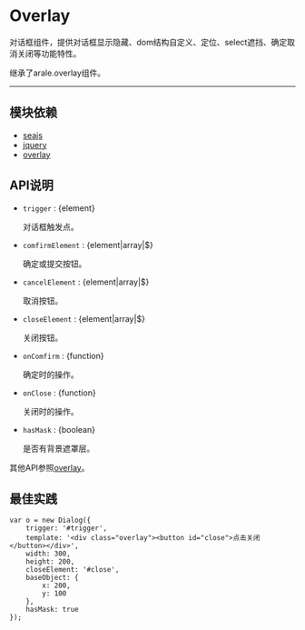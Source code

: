
# Overlay

对话框组件，提供对话框显示隐藏、dom结构自定义、定位、select遮挡、确定取消关闭等功能特性。

继承了arale.overlay组件。

---


## 模块依赖

 - [seajs](seajs/README.md)
 - [jquery](jquery/README.md)
 - [overlay](overlay/README.md)


## API说明

* `trigger` : {element}

    对话框触发点。

* `comfirmElement` : {element|array|$}

    确定或提交按钮。

* `cancelElement` : {element|array|$}

    取消按钮。

* `closeElement` : {element|array|$}

    关闭按钮。

* `onComfirm` : {function}

    确定时的操作。

* `onClose` : {function}

    关闭时的操作。

* `hasMask` : {boolean}

    是否有背景遮罩层。

其他API参照[overlay](overlay/README.md)。


## 最佳实践

    var o = new Dialog({
        trigger: '#trigger',
        template: '<div class="overlay"><button id="close">点击关闭</button></div>',
        width: 300,
        height: 200,
        closeElement: '#close',
        baseObject: {
            x: 200,
            y: 100
        },
        hasMask: true
    });


